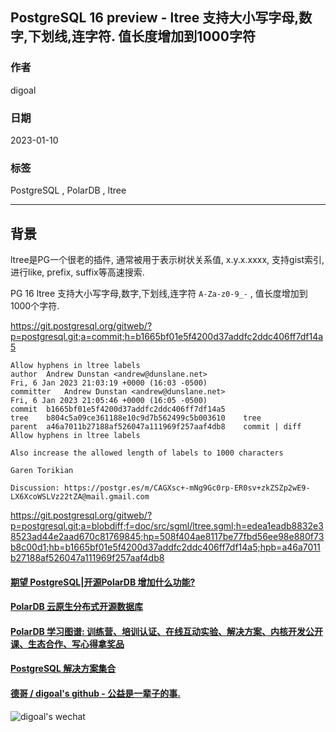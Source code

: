 ## PostgreSQL 16 preview - ltree 支持大小写字母,数字,下划线,连字符. 值长度增加到1000字符  
                        
### 作者                        
digoal                        
                        
### 日期                        
2023-01-10                     
                        
### 标签                        
PostgreSQL , PolarDB , ltree   
                        
----                        
                        
## 背景    
ltree是PG一个很老的插件, 通常被用于表示树状关系值, x.y.x.xxxx, 支持gist索引, 进行like, prefix, suffix等高速搜索.   
  
PG 16 ltree 支持大小写字母,数字,下划线,连字符 `A-Za-z0-9_-` , 值长度增加到1000个字符.    
  
https://git.postgresql.org/gitweb/?p=postgresql.git;a=commit;h=b1665bf01e5f4200d37addfc2ddc406ff7df14a5  
  
```  
Allow hyphens in ltree labels  
author	Andrew Dunstan <andrew@dunslane.net>	  
Fri, 6 Jan 2023 21:03:19 +0000 (16:03 -0500)  
committer	Andrew Dunstan <andrew@dunslane.net>	  
Fri, 6 Jan 2023 21:05:46 +0000 (16:05 -0500)  
commit	b1665bf01e5f4200d37addfc2ddc406ff7df14a5  
tree	b804c5a09ce361188e10c9d7b562499c5b003610	tree  
parent	a46a7011b27188af526047a111969f257aaf4db8	commit | diff  
Allow hyphens in ltree labels  
  
Also increase the allowed length of labels to 1000 characters  
  
Garen Torikian  
  
Discussion: https://postgr.es/m/CAGXsc+-mNg9Gc0rp-ER0sv+zkZSZp2wE9-LX6XcoWSLVz22tZA@mail.gmail.com  
```  
  
  
https://git.postgresql.org/gitweb/?p=postgresql.git;a=blobdiff;f=doc/src/sgml/ltree.sgml;h=edea1eadb8832e38523ad44e2aad670c81769845;hp=508f404ae8117be77fbd56ee98e880f73b8c00d1;hb=b1665bf01e5f4200d37addfc2ddc406ff7df14a5;hpb=a46a7011b27188af526047a111969f257aaf4db8    
  
  
#### [期望 PostgreSQL|开源PolarDB 增加什么功能?](https://github.com/digoal/blog/issues/76 "269ac3d1c492e938c0191101c7238216")
  
  
#### [PolarDB 云原生分布式开源数据库](https://github.com/ApsaraDB "57258f76c37864c6e6d23383d05714ea")
  
  
#### [PolarDB 学习图谱: 训练营、培训认证、在线互动实验、解决方案、内核开发公开课、生态合作、写心得拿奖品](https://www.aliyun.com/database/openpolardb/activity "8642f60e04ed0c814bf9cb9677976bd4")
  
  
#### [PostgreSQL 解决方案集合](../201706/20170601_02.md "40cff096e9ed7122c512b35d8561d9c8")
  
  
#### [德哥 / digoal's github - 公益是一辈子的事.](https://github.com/digoal/blog/blob/master/README.md "22709685feb7cab07d30f30387f0a9ae")
  
  
![digoal's wechat](../pic/digoal_weixin.jpg "f7ad92eeba24523fd47a6e1a0e691b59")
  
